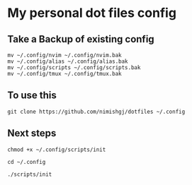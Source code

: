 # My personal dot files config

## Take a Backup of existing config
```
mv ~/.config/nvim ~/.config/nvim.bak
mv ~/.config/alias ~/.config/alias.bak
mv ~/.config/scripts ~/.config/scripts.bak
mv ~/.config/tmux ~/.config/tmux.bak
```

## To use this

```
git clone https://github.com/nimishgj/dotfiles ~/.config
```

## Next steps
```
chmod +x ~/.config/scripts/init
```

```
cd ~/.config
```
```
./scripts/init
```
